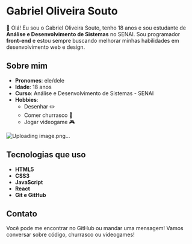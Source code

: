 # Gabriel Oliveira Souto

👋 Olá! Eu sou o Gabriel Oliveira Souto, tenho 18 anos e sou estudante de **Análise e Desenvolvimento de Sistemas** no SENAI. Sou programador **front-end** e estou sempre buscando melhorar minhas habilidades em desenvolvimento web e design.

## Sobre mim

- **Pronomes**: ele/dele
- **Idade**: 18 anos
- **Curso**: Análise e Desenvolvimento de Sistemas - SENAI
- **Hobbies**: 
  - Desenhar ✏️
  - Comer churrasco 🍖
  - Jogar videogame 🎮

![Uploading image.png…](https://i.ytimg.com/vi/WTtU27IEJJo/sddefault.jpg)


## Tecnologias que uso

- **HTML5**
- **CSS3**
- **JavaScript**
- **React**
- **Git e GitHub**

## Contato

Você pode me encontrar no GitHub ou mandar uma mensagem! Vamos conversar sobre código, churrasco ou videogames!


